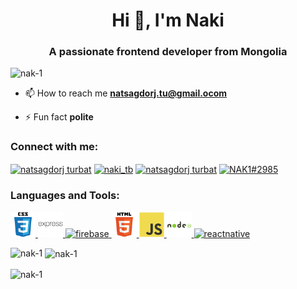 <h1 align="center">Hi 👋, I'm Naki</h1>
<h3 align="center">A passionate frontend developer from Mongolia</h3>

<p align="left"> <img src="https://komarev.com/ghpvc/?username=nak-1&label=Profile%20views&color=0e75b6&style=flat" alt="nak-1" /> </p>

- 📫 How to reach me **natsagdorj.tu@gmail.ocom**

- ⚡ Fun fact **polite**

<h3 align="left">Connect with me:</h3>
<p align="left">
<a href="https://fb.com/natsagdorj turbat" target="blank"><img align="center" src="https://raw.githubusercontent.com/rahuldkjain/github-profile-readme-generator/master/src/images/icons/Social/facebook.svg" alt="natsagdorj turbat" height="30" width="40" /></a>
<a href="https://instagram.com/naki_tb" target="blank"><img align="center" src="https://raw.githubusercontent.com/rahuldkjain/github-profile-readme-generator/master/src/images/icons/Social/instagram.svg" alt="naki_tb" height="30" width="40" /></a>
<a href="https://www.youtube.com/c/natsagdorj turbat" target="blank"><img align="center" src="https://raw.githubusercontent.com/rahuldkjain/github-profile-readme-generator/master/src/images/icons/Social/youtube.svg" alt="natsagdorj turbat" height="30" width="40" /></a>
<a href="https://discord.gg/NAK1#2985" target="blank"><img align="center" src="https://raw.githubusercontent.com/rahuldkjain/github-profile-readme-generator/master/src/images/icons/Social/discord.svg" alt="NAK1#2985" height="30" width="40" /></a>
</p>

<h3 align="left">Languages and Tools:</h3>
<p align="left"> <a href="https://www.w3schools.com/css/" target="_blank" rel="noreferrer"> <img src="https://raw.githubusercontent.com/devicons/devicon/master/icons/css3/css3-original-wordmark.svg" alt="css3" width="40" height="40"/> </a> <a href="https://expressjs.com" target="_blank" rel="noreferrer"> <img src="https://raw.githubusercontent.com/devicons/devicon/master/icons/express/express-original-wordmark.svg" alt="express" width="40" height="40"/> </a> <a href="https://firebase.google.com/" target="_blank" rel="noreferrer"> <img src="https://www.vectorlogo.zone/logos/firebase/firebase-icon.svg" alt="firebase" width="40" height="40"/> </a> <a href="https://www.w3.org/html/" target="_blank" rel="noreferrer"> <img src="https://raw.githubusercontent.com/devicons/devicon/master/icons/html5/html5-original-wordmark.svg" alt="html5" width="40" height="40"/> </a> <a href="https://developer.mozilla.org/en-US/docs/Web/JavaScript" target="_blank" rel="noreferrer"> <img src="https://raw.githubusercontent.com/devicons/devicon/master/icons/javascript/javascript-original.svg" alt="javascript" width="40" height="40"/> </a> <a href="https://nodejs.org" target="_blank" rel="noreferrer"> <img src="https://raw.githubusercontent.com/devicons/devicon/master/icons/nodejs/nodejs-original-wordmark.svg" alt="nodejs" width="40" height="40"/> </a> <a href="https://reactnative.dev/" target="_blank" rel="noreferrer"> <img src="https://reactnative.dev/img/header_logo.svg" alt="reactnative" width="40" height="40"/> </a> </p>

<p><img align="left" src="https://github-readme-stats.vercel.app/api/top-langs?username=nak-1&show_icons=true&locale=en&layout=compact" alt="nak-1" /></p>

<p>&nbsp;<img align="center" src="https://github-readme-stats.vercel.app/api?username=nak-1&show_icons=true&locale=en" alt="nak-1" /></p>

<p><img align="center" src="https://github-readme-streak-stats.herokuapp.com/?user=nak-1&" alt="nak-1" /></p>
